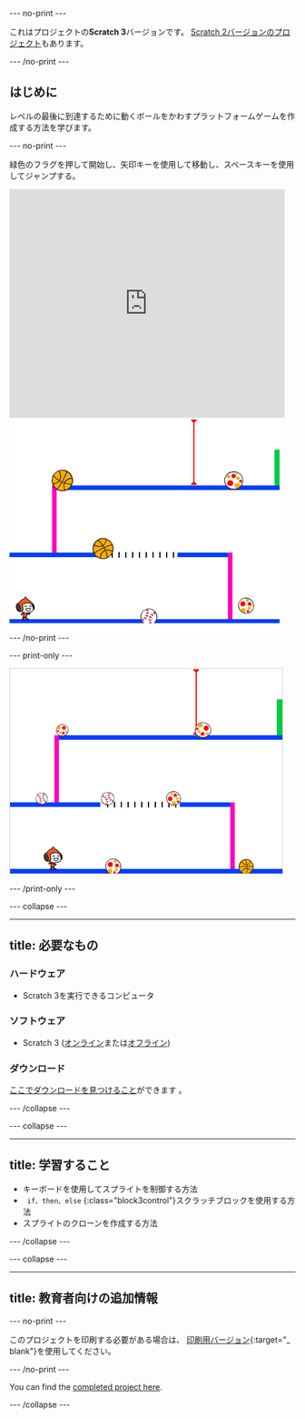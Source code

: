 \--- no-print \---

これはプロジェクトの**Scratch 3**バージョンです。 [Scratch 2バージョンのプロジェクト](https://projects.raspberrypi.org/en/projects/dodgeball-scratch2)もあります。

\--- /no-print \---

## はじめに

レベルの最後に到達するために動くボールをかわすプラットフォームゲームを作成する方法を学びます。

\--- no-print \---

緑色のフラグを押して開始し、矢印キーを使用して移動し、<kbd>スペース</kbd>キーを使用してジャンプする。

<div class="scratch-preview">
  <iframe allowtransparency="true" width="485" height="402" src="https://scratch.mit.edu/projects/embed/251809924/?autostart=false" frameborder="0" scrolling="no"></iframe>
  <img src="images/dodge-final.png">
</div>

\--- /no-print \---

\--- print-only \---

![dodgeball game being played](images/dodgeball-showcase.png)

\--- /print-only \---

\--- collapse \---

* * *

## title: 必要なもの

### ハードウェア

+ Scratch 3を実行できるコンピュータ

### ソフトウェア

+ Scratch 3 ([オンライン](https://scratch.mit.edu/projects/editor/)または[オフライン](https://scratch.mit.edu/download/))

### ダウンロード

[ここでダウンロードを見つけること](http://rpf.io/p/en/dodgeball-go)ができます 。

\--- /collapse \---

\--- collapse \---

* * *

## title: 学習すること

+ キーボードを使用してスプライトを制御する方法
+ ` if、then、else` {:class="block3control"}スクラッチブロックを使用する方法
+ スプライトのクローンを作成する方法

\--- /collapse \---

\--- collapse \---

* * *

## title: 教育者向けの追加情報

\--- no-print \---

このプロジェクトを印刷する必要がある場合は、 [印刷用バージョン](https://projects.raspberrypi.org/en/projects/dodgeball/print){:target="_ blank"}を使用してください。

\--- /no-print \---

You can find the [completed project here](http://rpf.io/p/en/dodgeball-get).

\--- /collapse \---